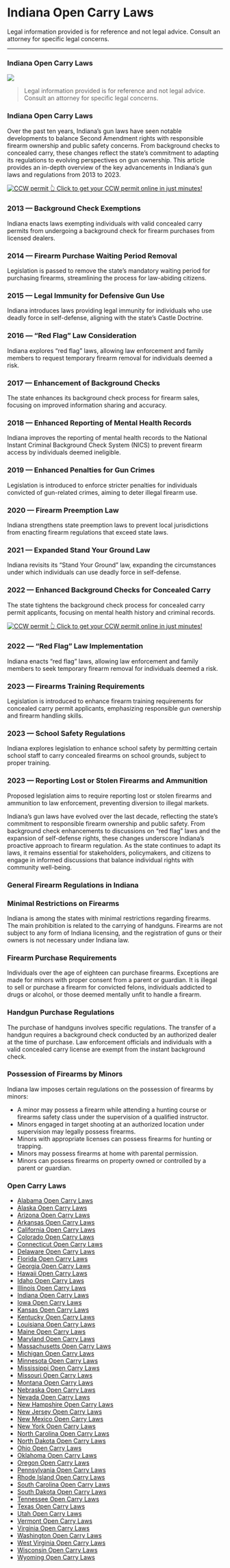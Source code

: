 # Indiana Open Carry Laws

Legal information provided is for reference and not legal advice. Consult an attorney for specific legal concerns. 

* * *

### Indiana Open Carry Laws

![](https://cdn-images-1.medium.com/max/800/1*yI0LoBASOfe9ztkupgqf5w.png)

> Legal information provided is for reference and not legal advice. Consult an attorney for specific legal concerns.

### Indiana Open Carry Laws

Over the past ten years, Indiana’s gun laws have seen notable developments to balance Second Amendment rights with responsible firearm ownership and public safety concerns. From background checks to concealed carry, these changes reflect the state’s commitment to adapting its regulations to evolving perspectives on gun ownership. This article provides an in-depth overview of the key advancements in Indiana’s gun laws and regulations from 2013 to 2023.

<a href="https://serp.ly/ccw">
<div>
    <img src="https://cdn-images-1.medium.com/max/1200/1*aCmvRhaa5Xjz4zDZxHzAjg.png" alt="CCW permit">
    👆 Click to get your CCW permit online in just minutes!
</div>
</a>

### 2013 — Background Check Exemptions

Indiana enacts laws exempting individuals with valid concealed carry permits from undergoing a background check for firearm purchases from licensed dealers.

### 2014 — Firearm Purchase Waiting Period Removal

Legislation is passed to remove the state’s mandatory waiting period for purchasing firearms, streamlining the process for law-abiding citizens.

### 2015 — Legal Immunity for Defensive Gun Use

Indiana introduces laws providing legal immunity for individuals who use deadly force in self-defense, aligning with the state’s Castle Doctrine.

### 2016 — “Red Flag” Law Consideration

Indiana explores “red flag” laws, allowing law enforcement and family members to request temporary firearm removal for individuals deemed a risk.

### 2017 — Enhancement of Background Checks

The state enhances its background check process for firearm sales, focusing on improved information sharing and accuracy.

### 2018 — Enhanced Reporting of Mental Health Records

Indiana improves the reporting of mental health records to the National Instant Criminal Background Check System (NICS) to prevent firearm access by individuals deemed ineligible.

### 2019 — Enhanced Penalties for Gun Crimes

Legislation is introduced to enforce stricter penalties for individuals convicted of gun-related crimes, aiming to deter illegal firearm use.

### 2020 — Firearm Preemption Law

Indiana strengthens state preemption laws to prevent local jurisdictions from enacting firearm regulations that exceed state laws.

### 2021 — Expanded Stand Your Ground Law

Indiana revisits its “Stand Your Ground” law, expanding the circumstances under which individuals can use deadly force in self-defense.

### 2022 — Enhanced Background Checks for Concealed Carry

The state tightens the background check process for concealed carry permit applicants, focusing on mental health history and criminal records.


<a href="https://serp.ly/ccw">
<div>
    <img src="https://cdn-images-1.medium.com/max/1200/1*TMCVgNoKp2NAtvLSAMkaJg.png" alt="CCW permit">
    👆 Click to get your CCW permit online in just minutes!
</div>
</a>


### 2022 — “Red Flag” Law Implementation

Indiana enacts “red flag” laws, allowing law enforcement and family members to seek temporary firearm removal for individuals deemed a risk.

### 2023 — Firearms Training Requirements

Legislation is introduced to enhance firearm training requirements for concealed carry permit applicants, emphasizing responsible gun ownership and firearm handling skills.

### 2023 — School Safety Regulations

Indiana explores legislation to enhance school safety by permitting certain school staff to carry concealed firearms on school grounds, subject to proper training.

### 2023 — Reporting Lost or Stolen Firearms and Ammunition

Proposed legislation aims to require reporting lost or stolen firearms and ammunition to law enforcement, preventing diversion to illegal markets.

Indiana’s gun laws have evolved over the last decade, reflecting the state’s commitment to responsible firearm ownership and public safety. From background check enhancements to discussions on “red flag” laws and the expansion of self-defense rights, these changes underscore Indiana’s proactive approach to firearm regulation. As the state continues to adapt its laws, it remains essential for stakeholders, policymakers, and citizens to engage in informed discussions that balance individual rights with community well-being.

### General Firearm Regulations in Indiana

### Minimal Restrictions on Firearms

Indiana is among the states with minimal restrictions regarding firearms. The main prohibition is related to the carrying of handguns. Firearms are not subject to any form of Indiana licensing, and the registration of guns or their owners is not necessary under Indiana law.

### Firearm Purchase Requirements

Individuals over the age of eighteen can purchase firearms. Exceptions are made for minors with proper consent from a parent or guardian. It is illegal to sell or purchase a firearm for convicted felons, individuals addicted to drugs or alcohol, or those deemed mentally unfit to handle a firearm.

### Handgun Purchase Regulations

The purchase of handguns involves specific regulations. The transfer of a handgun requires a background check conducted by an authorized dealer at the time of purchase. Law enforcement officials and individuals with a valid concealed carry license are exempt from the instant background check.

### Possession of Firearms by Minors

Indiana law imposes certain regulations on the possession of firearms by minors:

  * A minor may possess a firearm while attending a hunting course or firearms safety class under the supervision of a qualified instructor.
  * Minors engaged in target shooting at an authorized location under supervision may legally possess firearms.
  * Minors with appropriate licenses can possess firearms for hunting or trapping.
  * Minors may possess firearms at home with parental permission.
  * Minors can possess firearms on property owned or controlled by a parent or guardian.




### Open Carry Laws

- [Alabama Open Carry Laws](https://github.com/universityofguns/laws/blob/main/open-carry-laws/Alabama-Open-Carry-Laws.md)
- [Alaska Open Carry Laws](https://github.com/universityofguns/laws/blob/main/open-carry-laws/Alaska-Open-Carry-Laws.md)
- [Arizona Open Carry Laws](https://github.com/universityofguns/laws/blob/main/open-carry-laws/Arizona-Open-Carry-Laws.md)
- [Arkansas Open Carry Laws](https://github.com/universityofguns/laws/blob/main/open-carry-laws/Arkansas-Open-Carry-Laws.md)
- [California Open Carry Laws](https://github.com/universityofguns/laws/blob/main/open-carry-laws/California-Open-Carry-Laws.md)
- [Colorado Open Carry Laws](https://github.com/universityofguns/laws/blob/main/open-carry-laws/Colorado-Open-Carry-Laws.md)
- [Connecticut Open Carry Laws](https://github.com/universityofguns/laws/blob/main/open-carry-laws/Connecticut-Open-Carry-Laws.md)
- [Delaware Open Carry Laws](https://github.com/universityofguns/laws/blob/main/open-carry-laws/Delaware-Open-Carry-Laws.md)
- [Florida Open Carry Laws](https://github.com/universityofguns/laws/blob/main/open-carry-laws/Florida-Open-Carry-Laws.md)
- [Georgia Open Carry Laws](https://github.com/universityofguns/laws/blob/main/open-carry-laws/Georgia-Open-Carry-Laws.md)
- [Hawaii Open Carry Laws](https://github.com/universityofguns/laws/blob/main/open-carry-laws/Hawaii-Open-Carry-Laws.md)
- [Idaho Open Carry Laws](https://github.com/universityofguns/laws/blob/main/open-carry-laws/Idaho-Open-Carry-Laws.md)
- [Illinois Open Carry Laws](https://github.com/universityofguns/laws/blob/main/open-carry-laws/Illinois-Open-Carry-Laws.md)
- [Indiana Open Carry Laws](https://github.com/universityofguns/laws/blob/main/open-carry-laws/Indiana-Open-Carry-Laws.md)
- [Iowa Open Carry Laws](https://github.com/universityofguns/laws/blob/main/open-carry-laws/Iowa-Open-Carry-Laws.md)
- [Kansas Open Carry Laws](https://github.com/universityofguns/laws/blob/main/open-carry-laws/Kansas-Open-Carry-Laws.md)
- [Kentucky Open Carry Laws](https://github.com/universityofguns/laws/blob/main/open-carry-laws/Kentucky-Open-Carry-Laws.md)
- [Louisiana Open Carry Laws](https://github.com/universityofguns/laws/blob/main/open-carry-laws/Louisiana-Open-Carry-Laws.md)
- [Maine Open Carry Laws](https://github.com/universityofguns/laws/blob/main/open-carry-laws/Maine-Open-Carry-Laws.md)
- [Maryland Open Carry Laws](https://github.com/universityofguns/laws/blob/main/open-carry-laws/Maryland-Open-Carry-Laws.md)
- [Massachusetts Open Carry Laws](https://github.com/universityofguns/laws/blob/main/open-carry-laws/Massachusetts-Open-Carry-Laws.md)
- [Michigan Open Carry Laws](https://github.com/universityofguns/laws/blob/main/open-carry-laws/Michigan-Open-Carry-Laws.md)
- [Minnesota Open Carry Laws](https://github.com/universityofguns/laws/blob/main/open-carry-laws/Minnesota-Open-Carry-Laws.md)
- [Mississippi Open Carry Laws](https://github.com/universityofguns/laws/blob/main/open-carry-laws/Mississippi-Open-Carry-Laws.md)
- [Missouri Open Carry Laws](https://github.com/universityofguns/laws/blob/main/open-carry-laws/Missouri-Open-Carry-Laws.md)
- [Montana Open Carry Laws](https://github.com/universityofguns/laws/blob/main/open-carry-laws/Montana-Open-Carry-Laws.md)
- [Nebraska Open Carry Laws](https://github.com/universityofguns/laws/blob/main/open-carry-laws/Nebraska-Open-Carry-Laws.md)
- [Nevada Open Carry Laws](https://github.com/universityofguns/laws/blob/main/open-carry-laws/Nevada-Open-Carry-Laws.md)
- [New Hampshire Open Carry Laws](https://github.com/universityofguns/laws/blob/main/open-carry-laws/New-Hampshire-Open-Carry-Laws.md)
- [New Jersey Open Carry Laws](https://github.com/universityofguns/laws/blob/main/open-carry-laws/New-Jersey-Open-Carry-Laws.md)
- [New Mexico Open Carry Laws](https://github.com/universityofguns/laws/blob/main/open-carry-laws/New-Mexico-Open-Carry-Laws.md)
- [New York Open Carry Laws](https://github.com/universityofguns/laws/blob/main/open-carry-laws/New-York-Open-Carry-Laws.md)
- [North Carolina Open Carry Laws](https://github.com/universityofguns/laws/blob/main/open-carry-laws/North-Carolina-Open-Carry-Laws.md)
- [North Dakota Open Carry Laws](https://github.com/universityofguns/laws/blob/main/open-carry-laws/North-Dakota-Open-Carry-Laws.md)
- [Ohio Open Carry Laws](https://github.com/universityofguns/laws/blob/main/open-carry-laws/Ohio-Open-Carry-Laws.md)
- [Oklahoma Open Carry Laws](https://github.com/universityofguns/laws/blob/main/open-carry-laws/Oklahoma-Open-Carry-Laws.md)
- [Oregon Open Carry Laws](https://github.com/universityofguns/laws/blob/main/open-carry-laws/Oregon-Open-Carry-Laws.md)
- [Pennsylvania Open Carry Laws](https://github.com/universityofguns/laws/blob/main/open-carry-laws/Pennsylvania-Open-Carry-Laws.md)
- [Rhode Island Open Carry Laws](https://github.com/universityofguns/laws/blob/main/open-carry-laws/Rhode-Island-Open-Carry-Laws.md)
- [South Carolina Open Carry Laws](https://github.com/universityofguns/laws/blob/main/open-carry-laws/South-Carolina-Open-Carry-Laws.md)
- [South Dakota Open Carry Laws](https://github.com/universityofguns/laws/blob/main/open-carry-laws/South-Dakota-Open-Carry-Laws.md)
- [Tennessee Open Carry Laws](https://github.com/universityofguns/laws/blob/main/open-carry-laws/Tennessee-Open-Carry-Laws.md)
- [Texas Open Carry Laws](https://github.com/universityofguns/laws/blob/main/open-carry-laws/Texas-Open-Carry-Laws.md)
- [Utah Open Carry Laws](https://github.com/universityofguns/laws/blob/main/open-carry-laws/Utah-Open-Carry-Laws.md)
- [Vermont Open Carry Laws](https://github.com/universityofguns/laws/blob/main/open-carry-laws/Vermont-Open-Carry-Laws.md)
- [Virginia Open Carry Laws](https://github.com/universityofguns/laws/blob/main/open-carry-laws/Virginia-Open-Carry-Laws.md)
- [Washington Open Carry Laws](https://github.com/universityofguns/laws/blob/main/open-carry-laws/Washington-Open-Carry-Laws.md)
- [West Virginia Open Carry Laws](https://github.com/universityofguns/laws/blob/main/open-carry-laws/West-Virginia-Open-Carry-Laws.md)
- [Wisconsin Open Carry Laws](https://github.com/universityofguns/laws/blob/main/open-carry-laws/Wisconsin-Open-Carry-Laws.md)
- [Wyoming Open Carry Laws](https://github.com/universityofguns/laws/blob/main/open-carry-laws/Wyoming-Open-Carry-Laws.md)
